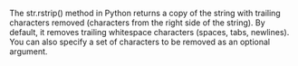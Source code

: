 The str.rstrip() method in Python returns a copy of the string with trailing
  characters removed (characters from the right side of the string). By default,
  it removes trailing whitespace characters (spaces, tabs, newlines). You can also
  specify a set of characters to be removed as an optional argument.
